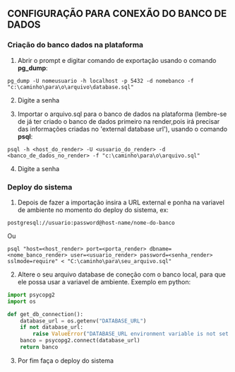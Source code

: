 ## CONFIGURAÇÃO PARA CONEXÃO DO BANCO DE DADOS

### Criação do banco dados na plataforma
1. Abrir o prompt e digitar comando de exportação usando o comando **pg_dump**:
```
pg_dump -U nomeusuario -h localhost -p 5432 -d nomebanco -f "c:\caminho\para\o\arquivo\database.sql"
```
2. Digite a senha

3. Importar o arquivo.sql para o banco de dados na plataforma (lembre-se de já ter criado o banco de dados primeiro na render,pois irá precisar das informações criadas no 'external database url'), usando o comando **psql**:
```
psql -h <host_do_render> -U <usuario_do_render> -d <banco_de_dados_no_render> -f "c:\caminho\para\o\arquivo.sql"
```

4. Digite a senha

### Deploy do sistema

1. Depois de fazer a importação insira a URL external e ponha na variavel de ambiente no momento do deploy do sistema, ex:
```
postgresql://usuario:password@host-name/nome-do-banco
```
Ou
```
psql "host=<host_render> port=<porta_render> dbname=<nome_banco_render> user=<usuario_render> password=<senha_render> sslmode=require" < "C:\caminho\para\seu_arquivo.sql"
```
2. Altere o seu arquivo database de coneção com o banco local, para que ele possa usar a variavel de ambiente. Exemplo em python:
```python
import psycopg2
import os

def get_db_connection():
    database_url = os.getenv("DATABASE_URL")
    if not database_url:
        raise ValueError("DATABASE_URL environment variable is not set.")
    banco = psycopg2.connect(database_url)
    return banco
```

3. Por fim faça o deploy do sistema



